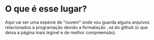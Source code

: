 # O que é esse lugar?

Aqui vai ser uma espécie de "nuvem" onde vou guarda alguns arquivos relacionados a programação devido a formatação `.md` do github (o que deixa a página mais legivel e de melhor compreensão).
